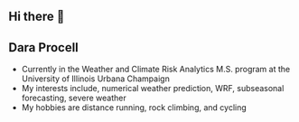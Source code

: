 ## Hi there 👋

## Dara Procell

* Currently in the Weather and Climate Risk Analytics M.S. program at the University of Illinois Urbana Champaign
* My interests include, numerical weather prediction, WRF, subseasonal forecasting, severe weather
* My hobbies are distance running, rock climbing, and cycling

<!--
**dprocell/dprocell** is a ✨ _special_ ✨ repository because its `README.md` (this file) appears on your GitHub profile.

Here are some ideas to get you started:

- 🔭 I’m currently working on ...
- 🌱 I’m currently learning ...
- 👯 I’m looking to collaborate on ...
- 🤔 I’m looking for help with ...
- 💬 Ask me about ...
- 📫 How to reach me: ...
- 😄 Pronouns: ...
- ⚡ Fun fact: ...
-->
